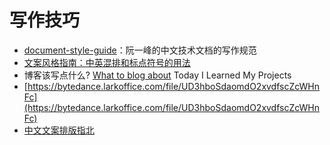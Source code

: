 # 写作技巧

- [document-style-guide](https://github.com/ruanyf/document-style-guide)：阮一峰的中文技术文档的写作规范
- [文案风格指南：中英混排和标点符号的用法](https://tingtalk.me/style-guide/)
- 博客该写点什么?
[What to blog about](https://simonwillison.net/2022/Nov/6/what-to-blog-about/)
Today I Learned
My Projects
- [https://bytedance.larkoffice.com/file/UD3hboSdaomdO2xvdfscZcWHnFc](https://bytedance.larkoffice.com/file/UD3hboSdaomdO2xvdfscZcWHnFc)
- [中文文案排版指北](https://github.com/mzlogin/chinese-copywriting-guidelines)
